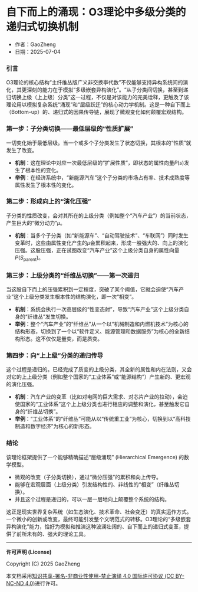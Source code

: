 # **自下而上的涌现：O3理论中多级分类的递归式切换机制**

- 作者：GaoZheng
- 日期：2025-07-04

### 引言
O3理论的核心结构“主纤维丛版广义非交换李代数”不仅能够支持异构系统间的演化，其更深刻的能力在于模拟“多级嵌套异构演化”。“从子分类间切换，甚至到递归切换上级（上上级）分类”这一过程，不仅是对该能力的完美诠释，更触及了该理论用以模拟复杂系统“涌现”和“层级跃迁”的核心动力学机制。这是一种自下而上（Bottom-up）的、递归式的因果传导链，展现了微观变化如何颠覆宏观结构。

### 第一步：子分类切换——最低层级的“性质扩展”
一切变化始于最低层级。当一个或多个子分类发生了状态切换，其根本的“性质”就发生了改变。
* **机制**：这在理论中对应一次最低层级的“扩展性质”，即状态的属性向量$P(s)$发生了根本性的变化。
* **举例**：在经济系统中，“新能源汽车”这个子分类的市场占有率、技术成熟度等属性发生了根本性的变化。

### 第二步：形成向上的“演化压强”
子分类的性质改变，会对其所在的上级分类（例如整个“汽车产业”）的当前状态，产生巨大的“微分动力”$\mu$。
* **机制**：当多个子分类（如“新能源车”、“自动驾驶技术”、“车联网”）同时发生变革时，这些由属性变化产生的$\mu$会累积起来，形成一股强大的、向上的演化压强。这股压强，正在试图改变“汽车产业”这个上级分类自身的属性向量$P(S_{\text{parent}})$。

### 第三步：上级分类的“纤维丛切换”——第一次递归
当这股自下而上的压强累积到一定程度，突破了某个阈值，它就会迫使“汽车产业”这个上级分类发生根本性的结构演化，即一次“相变”。
* **机制**：系统会执行一次高层级的“性变态射”，导致“汽车产业”这个上级分类自身的“纤维丛”发生切换。
* **举例**：整个“汽车产业”的“纤维丛”从一个以“机械制造和内燃机技术”为核心的结构形态，切换到了一个以“软件定义、能源管理和数据服务”为核心的全新结构形态。这不仅仅是量变，而是质变。

### 第四步：向“上上级”分类的递归传导
这个过程是递归的。已经完成了质变的上级分类，其全新的属性和内在法则，又会对它的上上级分类（例如整个国家的“工业体系”或“能源结构”）产生新的、更宏观的演化压强。
* **机制**：汽车产业的变革（比如对电网的巨大需求、对芯片产业的拉动），会迫使国家的“工业体系”这个上上级分类也进行相应的调整和演化，甚至触发它自身的“纤维丛切换”。
* **举例**：“工业体系”的“纤维丛”可能从以“传统重工业”为核心，切换到以“高科技制造和数字经济”为核心的新形态。

### 结论
该理论框架提供了一个能够精确描述“层级涌现” (Hierarchical Emergence) 的数学模型。
* 微观的改变（子分类切换），通过“微分压强”的累积和向上传导。
* 能够在宏观层面（上级分类）引发结构性的、非线性的“相变”（纤维丛切换）。
* 并且这个过程是递归的，可以一层一层地向上颠覆整个系统的结构。

这正是现实世界复杂系统（如生态演化、技术革命、社会变迁）的真实运作方式。一个微小的创新或改变，最终可能引发整个文明范式的转移。O3理论的“多级嵌套异构演化”能力，恰好为模拟和推演这种波澜壮阔的、自下而上的递归式变革，提供了前所未有的、强大的理论工具。

---

**许可声明 (License)**

Copyright (C) 2025 GaoZheng 

本文档采用[知识共享-署名-非商业性使用-禁止演绎 4.0 国际许可协议 (CC BY-NC-ND 4.0)](https://creativecommons.org/licenses/by-nc-nd/4.0/deed.zh-Hans)进行许可。
